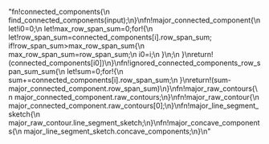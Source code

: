 "fn!connected_components{\n    find_connected_components(input);\n}\nfn!major_connected_component{\n    let!i0=0;\n    let!max_row_span_sum=0;for!{\n        let!row_span_sum=connected_components[i].row_span_sum;        if!row_span_sum>max_row_span_sum{\n            max_row_span_sum=row_span_sum;\n            i0=i;\n        }\n;\n    }\nreturn!(connected_components[i0])\n}\nfn!ignored_connected_components_row_span_sum_sum{\n    let!sum=0;for!{\n        sum+=connected_components[i].row_span_sum;\n    }\nreturn!(sum-major_connected_component.row_span_sum)\n}\nfn!major_raw_contours{\n    major_connected_component.raw_contours;\n}\nfn!major_raw_contour{\n    major_connected_component.raw_contours[0];\n}\nfn!major_line_segment_sketch{\n    major_raw_contour.line_segment_sketch;\n}\nfn!major_concave_components{\n    major_line_segment_sketch.concave_components;\n}\n"